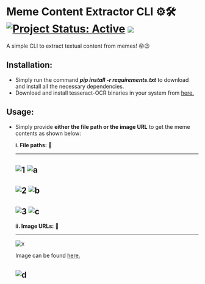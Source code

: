 # Meme Content Extractor CLI ⚙🛠 [![Project Status: Active](https://www.repostatus.org/badges/latest/active.svg)](https://www.repostatus.org/#active) [![](https://img.shields.io/badge/Prateek-Ralhan-brightgreen.svg?colorB=ff0000)](https://prateekralhan.github.io/)


A simple CLI to extract textual content from memes! 😜😉

## Installation:
* Simply run the command ***pip install -r requirements.txt*** to download and install all the necessary dependencies.
* Download and install tesseract-OCR binaries in your system from [here.](https://github.com/UB-Mannheim/tesseract/wiki)

## Usage:
* Simply provide **either the file path or the image URL** to get the meme contents as shown below:
 
  **i. File paths:** 🔗
  
  -------------------
  ![1](https://user-images.githubusercontent.com/29462447/147693829-30275f77-99d5-47ca-a13e-3ed3dc46fb98.png)
  ![a](https://user-images.githubusercontent.com/29462447/147693767-237a91d0-72e5-4526-97be-4f28c275b835.png)
  -------------------
  
  ![2](https://user-images.githubusercontent.com/29462447/147693824-81fcd902-ebb6-48b5-9591-2ba8dd22b42a.png)
  ![b](https://user-images.githubusercontent.com/29462447/147693769-5bacd991-6a1a-4283-a19d-993b4959ac5e.png)
  -------------------
  
  ![3](https://user-images.githubusercontent.com/29462447/147693828-dc4a0bb6-da53-4df0-b744-3994c3df5fff.jpg)
  ![c](https://user-images.githubusercontent.com/29462447/147693770-84931475-f95a-49ba-8cba-e0efe74d3b82.png)
  -------------------
  
  **ii. Image URLs:** 🔗
  
  -------------------
  ![x](https://user-images.githubusercontent.com/29462447/147694103-d398fdc8-96d8-4a84-9b65-724428820385.png)
  
  Image can be found [here.](https://thumbor.granitemedia.com/img/naZBTHB_x65YOhyqeVtgWI_vN5k=/874x404/filters:quality(80)/granite-web-prod/77/68/7768e9b6286444ad8d169d25146474e9.jpeg)
  
  ![d](https://user-images.githubusercontent.com/29462447/147693765-47e652fc-64ab-4260-8e1b-e29b44896ff0.png)
  -------------------
  

